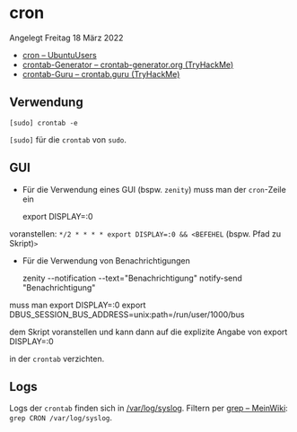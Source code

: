 # cron
Angelegt Freitag 18 März 2022


* [cron – UbuntuUsers](https://wiki.ubuntuusers.de/Cron/)
* [crontab-Generator – crontab-generator.org (TryHackMe)](https://crontab-generator.org/)
* [crontab-Guru – crontab.guru (TryHackMe)](https://crontab.guru/)


Verwendung
----------
	[sudo] crontab -e

``[sudo]`` für die ``crontab`` von ``sudo``.

GUI
---

* Für die Verwendung eines GUI (bspw. ``zenity``) muss man der ``cron``-Zeile ein

	export DISPLAY=:0

voranstellen:
``*/2 * * * * export DISPLAY=:0 && <BEFEHEL`` (bspw. Pfad zu Skript)``>``

* Für die Verwendung von Benachrichtigungen

	zenity --notification --text="Benachrichtigung"
	notify-send "Benachrichtigung"

muss man
	export DISPLAY=:0
	export DBUS_SESSION_BUS_ADDRESS=unix:path=/run/user/1000/bus

dem Skript voranstellen und kann dann auf die explizite Angabe von
	export DISPLAY=:0

in der ``crontab`` verzichten.

Logs
----
Logs der ``crontab`` finden sich in [/var/log/syslog](file:///var/log/syslog). Filtern per [grep – MeinWiki](./grep.md): ``grep CRON /var/log/syslog``.

